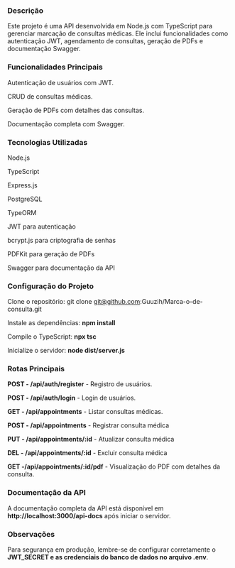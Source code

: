 ### **Descrição**

Este projeto é uma API desenvolvida em Node.js com TypeScript para gerenciar marcação de consultas médicas. Ele inclui funcionalidades como autenticação JWT, agendamento de consultas, geração de PDFs e documentação Swagger.



### **Funcionalidades Principais**

Autenticação de usuários com JWT.

CRUD de consultas médicas.

Geração de PDFs com detalhes das consultas.

Documentação completa com Swagger.



### **Tecnologias Utilizadas**

Node.js

TypeScript

Express.js

PostgreSQL

TypeORM

JWT para autenticação

bcrypt.js para criptografia de senhas

PDFKit para geração de PDFs

Swagger para documentação da API



### **Configuração do Projeto**

Clone o repositório: git clone git@github.com:Guuzih/Marca-o-de-consulta.git

Instale as dependências: **npm install**

Compile o TypeScript: **npx tsc**

Inicialize o servidor: **node dist/server.js**



### **Rotas Principais**

**POST - /api/auth/register** - Registro de usuários.

**POST - /api/auth/login** - Login de usuários.

**GET - /api/appointments** - Listar consultas médicas.

**POST - /api/appointments** - Registrar consulta médica

**PUT - /api/appointments/:id** - Atualizar consulta médica

**DEL - /api/appointments/:id** - Excluir consulta médica

**GET -/api/appointments/:id/pdf** - Visualização do PDF com detalhes da consulta.



### **Documentação da API**

A documentação completa da API está disponível em **http://localhost:3000/api-docs** após iniciar o servidor.



### **Observações**

Para segurança em produção, lembre-se de configurar corretamente o **JWT_SECRET e as credenciais do banco de dados no arquivo .env**.
